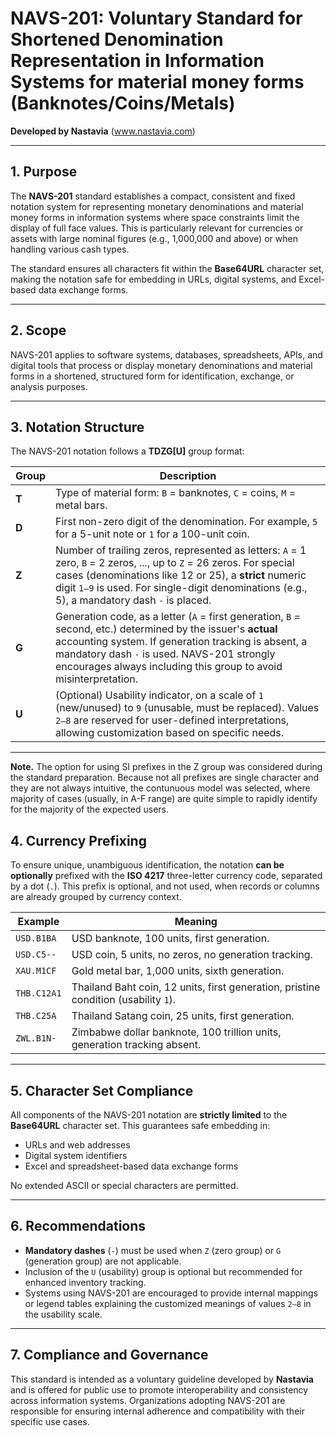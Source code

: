 # NAVS-201: Voluntary Standard for Shortened Denomination Representation in Information Systems for material money forms (Banknotes/Coins/Metals)  
**Developed by Nastavia** (www.nastavia.com)

---

## 1. Purpose

The **NAVS-201** standard establishes a compact, consistent and fixed notation system for representing monetary denominations and material money forms in information systems where space constraints limit the display of full face values. This is particularly relevant for currencies or assets with large nominal figures (e.g., 1,000,000 and above) or when handling various cash types.

The standard ensures all characters fit within the **Base64URL** character set, making the notation safe for embedding in URLs, digital systems, and Excel-based data exchange forms.

---

## 2. Scope

NAVS-201 applies to software systems, databases, spreadsheets, APIs, and digital tools that process or display monetary denominations and material forms in a shortened, structured form for identification, exchange, or analysis purposes.

---

## 3. Notation Structure

The NAVS-201 notation follows a **TDZG[U]** group format:


| Group  | Description                                                                                                                                                                                                                                                                             |
|--------|-----------------------------------------------------------------------------------------------------------------------------------------------------------------------------------------------------------------------------------------------------------------------------------------|
| **T**  | Type of material form: `B` = banknotes, `C` = coins, `M` = metal bars.                                                                                                                                                                                                                  |
| **D**  | First non-zero digit of the denomination. For example, `5` for a 5-unit note or `1` for a 100-unit coin.                                                                                                                                                                                |
| **Z**  | Number of trailing zeros, represented as letters: `A` = 1 zero, `B` = 2 zeros, ..., up to `Z` = 26 zeros. For special cases (denominations like 12 or 25), a **strict** numeric digit `1–9` is used. For single-digit denominations (e.g., 5), a mandatory dash `-` is placed.          |
| **G**  | Generation code, as a letter (`A` = first generation, `B` = second, etc.) determined by the issuer's **actual** accounting system. If generation tracking is absent, a mandatory dash `-` is used. NAVS-201 strongly encourages always including this group to avoid misinterpretation. |
| **U**  | (Optional) Usability indicator, on a scale of `1` (new/unused) to `9` (unusable, must be replaced). Values `2–8` are reserved for user-defined interpretations, allowing customization based on specific needs.                                                                         |

---
**Note.** The option for using SI prefixes in the Z group was considered during the standard preparation. Because not all prefixes are single character and they are not always intuitive, the contunuous model was selected, where majority of cases (usually, in A-F range) are quite simple to rapidly identify for the majority of the expected users.

## 4. Currency Prefixing

To ensure unique, unambiguous identification, the notation **can be optionally** prefixed with the **ISO 4217** three-letter currency code, separated by a dot (`.`). This prefix is optional, and not used, when records or columns are already grouped by currency context.


| Example     | Meaning                                                                             |
|-------------|-------------------------------------------------------------------------------------|
| `USD.B1BA`  | USD banknote, 100 units, first generation.                                          |
| `USD.C5--`  | USD coin, 5 units, no zeros, no generation tracking.                                |
| `XAU.M1CF`  | Gold metal bar, 1,000 units, sixth generation.                                      |
| `THB.C12A1` | Thailand Baht coin, 12 units, first generation, pristine condition (usability `1`). |
| `THB.C25A`  | Thailand Satang coin, 25 units, first generation.                                   |
| `ZWL.B1N-`  | Zimbabwe dollar banknote, 100 trillion units, generation tracking absent.           |

---

## 5. Character Set Compliance

All components of the NAVS-201 notation are **strictly limited** to the **Base64URL** character set. This guarantees safe embedding in:

- URLs and web addresses
- Digital system identifiers
- Excel and spreadsheet-based data exchange forms

No extended ASCII or special characters are permitted.

---

## 6. Recommendations

- **Mandatory dashes** (`-`) must be used when `Z` (zero group) or `G` (generation group) are not applicable.
- Inclusion of the `U` (usability) group is optional but recommended for enhanced inventory tracking.
- Systems using NAVS-201 are encouraged to provide internal mappings or legend tables explaining the customized meanings of values `2–8` in the usability scale.

---

## 7. Compliance and Governance

This standard is intended as a voluntary guideline developed by **Nastavia** and is offered for public use to promote interoperability and consistency across information systems. Organizations adopting NAVS-201 are responsible for ensuring internal adherence and compatibility with their specific use cases.

